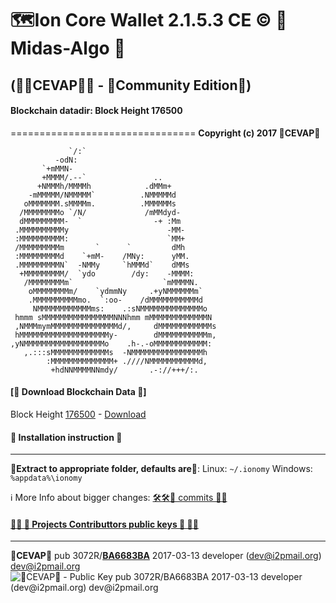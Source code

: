# 🗺️Ion Core Wallet 2.1.5.3 CE ©️ 👒 Midas-Algo 👒
## (🐼🐼CEVAP🐼🐼 - 👯Community Edition👯)

#### Blockchain datadir: Block Height 176500
================================
**Copyright (c) 2017 🐼CEVAP🐼**

                 `/:`                           
              -odN:                             
           `+mMMN-                              
           +MMMM/.--`               ..          
          +NMMMh/MMMMh            .dMMm+        
        -mMMMMM/NMMMMM`          .NMMMMMd       
       oMMMMMMM.sMMMMm.          .MMMMMMs       
      /MMMMMMMMo `/N/             /mMMdyd-      
      dMMMMMMMMM-  `                -+ :Mm      
     .MMMMMMMMMMy                      -MM-     
     :MMMMMMMMMM:                      `MM+     
     /MMMMMMMMMm       `      `         dMh     
     :MMMMMMMMMd    `+mM-    /MNy:      yMM.    
     .MMMMMMMMMN`  -NMMy     `hMMMd`    dMMs    
      +MMMMMMMMM/  `ydo        /dy:    -MMMM:   
       /MMMMMMMMm`                    `mMMMMN.  
        oMMMMMMMMm/    `ydmmNy     .+yNMMMMMMm` 
        .MMMMMMMMMMmo.  `:oo-    /dMMMMMMMMMMMd 
         NMMMMMMMMMMMMms:    .:sNMMMMMMMMMMMMMMo
     hmmm sMMMMMMMMMMMMMMMMNNNhmm mMMMMMMMMMMMMMN
     ,NMMMmymMMMMMMMMMMMMMMMd/,     dMMMMMMMMMMMMs
     hMMMMMMMMMMMMMMMMMMMMy-        dMMMMMMMMMMMm,
    ,yNMMMMMMMMMMMMMMMMMMo    .h-.-oMMMMMMMMMMMM: 
       ,.:::sMMMMMMMMMMMMMs  -NMMMMMMMMMMMMMMMMh  
            :MMMMMMMMMMMMMM+ .////NMMMMMMMMMMMd,  
             +hdNNMMMMNNmdy/       .-://+++/:.    


#### [🐼 Download Blockchain Data 🐼]
Block Height [176500](https://chainz.cryptoid.info/ion/block.dws?e51d463e2fa39af6d57f54a9691507025163ec777d6ea9f3053b216876763398.htm) - [Download](https://raw.githubusercontent.com/cevap/ion/master/bin/blockchain-176500/.ionomy.tar.gz)

#### 🐼 Installation instruction 🐼
---------------------------

**🐼Extract to appropriate folder, defaults are🐼**:
	Linux:		`~/.ionomy`
	Windows:	`%appdata%\ionomy`

ℹ️ More Info about bigger changes: [🛠️🛠️🐼 commits 💩🚽](https://github.com/cevap/ion/commits/midas-algo)


#### [👨‍💻 🔑 Projects Contributtors public keys 🔑 👩‍💻](https://github.com/cevap/ion/tree/master/contrib/publickeys)
-----------------------------
**🐼CEVAP🐼**
pub  3072R/**[BA6683BA](https://pgp.mit.edu/pks/lookup?op=get&search=0x49464B32BA6683BA)** 2017-03-13 developer (dev@i2pmail.org) <dev@i2pmail.org>
![🐼CEVAP🐼 - Public Key pub  3072R/BA6683BA 2017-03-13 developer (dev@i2pmail.org) <dev@i2pmail.org>](https://raw.githubusercontent.com/cevap/ion/master/contrib/publickeys/publickey-cevap.png)


